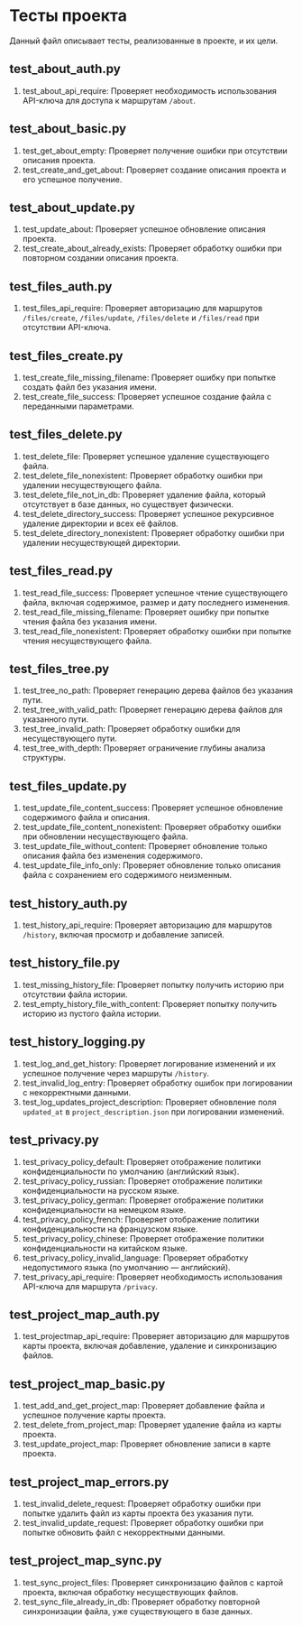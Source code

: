 # Тесты проекта

Данный файл описывает тесты, реализованные в проекте, и их цели.

## test_about_auth.py

1. test_about_api_require: Проверяет необходимость использования API-ключа для доступа к маршрутам `/about`.

## test_about_basic.py

1. test_get_about_empty: Проверяет получение ошибки при отсутствии описания проекта.
2. test_create_and_get_about: Проверяет создание описания проекта и его успешное получение.

## test_about_update.py

1. test_update_about: Проверяет успешное обновление описания проекта.
2. test_create_about_already_exists: Проверяет обработку ошибки при повторном создании описания проекта.

## test_files_auth.py

1. test_files_api_require: Проверяет авторизацию для маршрутов `/files/create`, `/files/update`, `/files/delete` и `/files/read` при отсутствии API-ключа.

## test_files_create.py

1. test_create_file_missing_filename: Проверяет ошибку при попытке создать файл без указания имени.
2. test_create_file_success: Проверяет успешное создание файла с переданными параметрами.

## test_files_delete.py

1. test_delete_file: Проверяет успешное удаление существующего файла.
2. test_delete_file_nonexistent: Проверяет обработку ошибки при удалении несуществующего файла.
3. test_delete_file_not_in_db: Проверяет удаление файла, который отсутствует в базе данных, но существует физически.
4. test_delete_directory_success: Проверяет успешное рекурсивное удаление директории и всех её файлов.
5. test_delete_directory_nonexistent: Проверяет обработку ошибки при удалении несуществующей директории.

## test_files_read.py

1. test_read_file_success: Проверяет успешное чтение существующего файла, включая содержимое, размер и дату последнего изменения.
2. test_read_file_missing_filename: Проверяет ошибку при попытке чтения файла без указания имени.
3. test_read_file_nonexistent: Проверяет обработку ошибки при попытке чтения несуществующего файла.

## test_files_tree.py

1. test_tree_no_path: Проверяет генерацию дерева файлов без указания пути.
2. test_tree_with_valid_path: Проверяет генерацию дерева файлов для указанного пути.
3. test_tree_invalid_path: Проверяет обработку ошибки для несуществующего пути.
4. test_tree_with_depth: Проверяет ограничение глубины анализа структуры.

## test_files_update.py

1. test_update_file_content_success: Проверяет успешное обновление содержимого файла и описания.
2. test_update_file_content_nonexistent: Проверяет обработку ошибки при обновлении несуществующего файла.
3. test_update_file_without_content: Проверяет обновление только описания файла без изменения содержимого.
4. test_update_file_info_only: Проверяет обновление только описания файла с сохранением его содержимого неизменным.

## test_history_auth.py

1. test_history_api_require: Проверяет авторизацию для маршрутов `/history`, включая просмотр и добавление записей.

## test_history_file.py

1. test_missing_history_file: Проверяет попытку получить историю при отсутствии файла истории.
2. test_empty_history_file_with_content: Проверяет попытку получить историю из пустого файла истории.

## test_history_logging.py

1. test_log_and_get_history: Проверяет логирование изменений и их успешное получение через маршруты `/history`.
2. test_invalid_log_entry: Проверяет обработку ошибок при логировании с некорректными данными.
3. test_log_updates_project_description: Проверяет обновление поля `updated_at` в `project_description.json` при логировании изменений.

## test_privacy.py

1. test_privacy_policy_default: Проверяет отображение политики конфиденциальности по умолчанию (английский язык).
2. test_privacy_policy_russian: Проверяет отображение политики конфиденциальности на русском языке.
3. test_privacy_policy_german: Проверяет отображение политики конфиденциальности на немецком языке.
4. test_privacy_policy_french: Проверяет отображение политики конфиденциальности на французском языке.
5. test_privacy_policy_chinese: Проверяет отображение политики конфиденциальности на китайском языке.
6. test_privacy_policy_invalid_language: Проверяет обработку недопустимого языка (по умолчанию — английский).
7. test_privacy_api_require: Проверяет необходимость использования API-ключа для маршрута `/privacy`.

## test_project_map_auth.py

1. test_projectmap_api_require: Проверяет авторизацию для маршрутов карты проекта, включая добавление, удаление и синхронизацию файлов.

## test_project_map_basic.py

1. test_add_and_get_project_map: Проверяет добавление файла и успешное получение карты проекта.
2. test_delete_from_project_map: Проверяет удаление файла из карты проекта.
3. test_update_project_map: Проверяет обновление записи в карте проекта.

## test_project_map_errors.py

1. test_invalid_delete_request: Проверяет обработку ошибки при попытке удалить файл из карты проекта без указания пути.
2. test_invalid_update_request: Проверяет обработку ошибки при попытке обновить файл с некорректными данными.

## test_project_map_sync.py

1. test_sync_project_files: Проверяет синхронизацию файлов с картой проекта, включая обработку несуществующих файлов.
2. test_sync_file_already_in_db: Проверяет обработку повторной синхронизации файла, уже существующего в базе данных.
